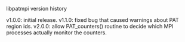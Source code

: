 libpatmpi version history

v1.0.0: initial release.
v1.1.0: fixed bug that caused warnings about PAT region ids.
v2.0.0: allow PAT_counters() routine to decide which MPI processes actually monitor the counters.
